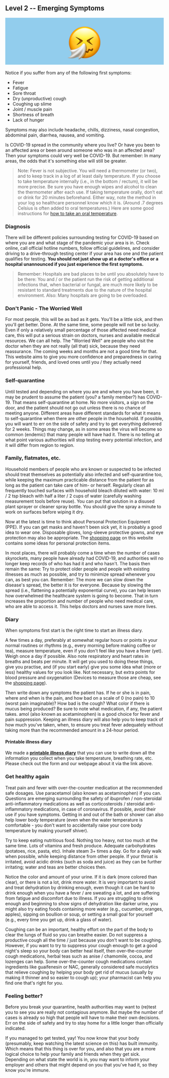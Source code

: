 ## Level 2 -- Emerging Symptoms

![](/images/sneezing-emoji.png)

Notice if you suffer from any of the following first symptoms:

* Fever
* Fatigue
* Sore throat
* Dry (unproductive) cough
* Coughing up slime
* Joint / muscle pain
* Shortness of breath
* Lack of hunger

Symptoms may also include headache, chills, dizziness, nasal congestion, abdominal pain, diarrhea, nausea, and vomiting. 

Is COVID-19 spread in the community where you live? Or have you been to an affected area or been around someone who was in an affected area? Then your symptoms could very well be COVID-19. But remember: In many areas, the odds that it's something else will still be greater.

> Note: Fever is not subjective. You will need a thermometer (or two), and to keep track in a log of at least daily temperature. If you choose to take temperature internally (i.e., in the bottom / rectum), it will be more precise. Be sure you have enough wipes and alcohol to clean the thermometer after each use. If taking temperature orally, don’t eat or drink for 20 minutes beforehand. Either way, note the method in your log so healthcare personnel know which it is. (Around .7 degrees Celsius is often added to oral temperatures.) Here are some good instructions for [how to take an oral temperature](https://www.drugs.com/cg/how-to-take-an-oral-temperature.html).

### Diagnosis

There will be different policies surrounding testing for COVID-19 based on where you are and what stage of the pandemic your area is in. Check online, call official hotline numbers, follow official guidelines, and consider driving to a drive-through testing center if your area has one and the patient qualifies for testing. **You should not just show up at a doctor's office or a hospital unannounced if you just experience the first symptoms.**

> Remember: Hospitals are bad places to be until you absolutely have to be there: You and / or the patient run the risk of getting additional infections that, when bacterial or fungal, are much more likely to be resistant to standard treatments due to the nature of the hospital environment. Also: Many hospitals are going to be overloaded.

### Don't Panic - The Worried Well

For most people, this will be as bad as it gets. You'll be a little sick, and then you'll get better. Done. At the same time, some people will not be so lucky. Even if only a relatively small percentage of those affected need medical care, this will put a serious strain on doctors, nurses and available medical resources. We can all help. The "Worried Well" are people who visit the doctor when they are not really (all that) sick, because they need reassurance. The coming weeks and months are not a good time for that. This website aims to give you more confidence and preparedness in caring for yourself, friends, and loved ones until you / they actually need professional help.

### Self-quarantine

Until tested and depending on where you are and where you have been, it may be prudent to assume the patient (you? a family member?) has COVID-19. That means self-quarantine at home. No more visitors, a sign on the door, and the patient should not go out unless there is no chance of meeting anyone. Different areas have different standards for what it means to self-quarantine when there are other people in the household. If possible, you will want to err on the side of safety and try to get everything delivered for 2 weeks. Things may change, as in some areas the virus will become so common (endemic) that many people will have had it. There is no telling at what point various authorities will stop testing every potential infection, and it will differ from region to region.

### Family, flatmates, etc.

Household members of people who are known or suspected to be infected should treat themselves as potentially also infected and self-quarantine too, while keeping the maximum practicable distance from the patient for as long as the patient can take care of him- or herself. Regularly clean all frequently touched surfaces with household bleach diluted with water: 10 ml / 2 tsp bleach with half a liter / 2 cups of water (carefully washing measurement tools before reuse). You can put that solution in a disused plant sprayer or cleaner spray bottle. You should give the spray a minute to work on surfaces before wiping it dry.

Now at the latest is time to think about Personal Protection Equipment (PPE). If you can get masks and haven't been sick yet, it is probably a good idea to wear one. Disposable gloves, long-sleeve protective gowns, and eye protection may also be appropriate. The [shopping page](/shopping) on this website contains some ideas for personal protection items.

In most places, there will probably come a time when the number of cases skyrockets, many people have already had COVID-19, and authorities will no longer keep records of who has had it and who hasn't. The basis then remain the same: Try to protect older people and people with existing illnesses as much as possible, and try to minimize spread whenever you can, as best you can. Remember: The more we can slow down the disease's spread, the better it is for everyone. Because by slowing the spread (i.e., flattening a potentially exponential curve), you can help lessen how overwhelmed the healthcare system is going to become. That in turn increases the proportion and number of people who need medical care, who are able to access it. This helps doctors and nurses save more lives. 

### Diary

When symptoms first start is the right time to start an illness diary. 

A few times a day, preferably at somewhat regular hours or points in your normal routines or rhythms (e.g., every morning before making coffee or tea), measure temperature, even if you don't feel like you have a fever (yet). Weigh once a day if possible. Also note respiratory and heart rates in breaths and beats per minute. It will get you used to doing these things, give you practise, and (if you start early) give you some idea what (more or less) healthy values for you look like. Not necessary, but extra points for blood pressure and oxygenation (Devices to measure those are cheap, see the [shopping page](/shopping)). 

Then write down any symptoms the patient has. If he or she is in pain, where and when is the pain, and how bad on a scale of 0 (no pain) to 10 (worst pain imaginable)? How bad is the cough? What color if there is mucus being produced? Be sure to note what medication, if any, the patient takes. 
amol (also known as acetaminophen) is a good choice for fever and pain suppression. Keeping an illness diary will also help you to keep track of how much you've taken, when, to ensure you treat fever adequately without taking more than the recommended amount in a 24-hour period. 

#### Printable illness diary

We made a **[printable illness diary](/diary)** that you can use to write down all the information you collect when you take temperature, breathing rate, etc. Please check out the form and our webpage about it via the link above.

### Get healthy again

Treat pain and fever with over-the-counter medication at the recommended safe dosages. Use paracetamol (also known as acetaminophen) if you can. Questions are emerging surrounding the safety of ibuprofen / non-steroidal anti-inflammatory medications as well as corticosteroids / steroidal anti-inflammatory medications, in case of coronavirus. If possible, avoid their use if you have symptoms. Getting in and out of the bath or shower can also help lower body temperature (even when the water temperature is comfortable - you don't want to accidentally raise your core body temperature by making yourself shiver). 

Try to keep eating nutritious food. Nothing too heavy, not too much at the same time. Lots of vitamins and fresh produce. Adequate carbohydrates (potatoes, rice, pasta, etc). Inhale steam 3+ times a day. Go for a daily walk when possible, while keeping distance from other people. If your throat is irritated, avoid acidic drinks (such as soda and juice) as they can be further irritating; water and teas are better choices then. 

Notice the color and amount of your urine. If it is dark (more colored than clear), or there is not a lot, drink more water. It is very important to avoid and treat dehydration by drinking enough, even though it can be hard to drink enough when you have a fever / are sweating a lot, and are suffering from fatigue and discomfort due to illness. If you are struggling to drink enough and beginning to show signs of dehydration like darker urine, you might also try eating foods containing more water (e.g., cucumber, oranges, apples), sipping on boullion or soup, or setting a small goal for yourself (e.g., every time you get up, drink a glass of water). 

Coughing can be an important, healthy effort on the part of the body to clear the lungs of fluid so you can breathe easier. Do not suppress a productive cough all the time / just because you don't want to be coughing. However, if you want to try to suppress your cough enough to get a good night's sleep so your body can better heal itself, then over-the-counter cough medications, herbal teas such as anise / chamomile, cocoa, and lozenges can help. Some over-the-counter cough medications contain ingredients like guaifenesin or NAC, generally considered safe mucolytics that relieve coughing by helping your body get rid of mucus (usually by making it thinner and so easier to cough up); your pharmacist can help you find one that's right for you. 

### Feeling better?

Before you break your quarantine, health authorities may want to (re)test you to see you are really not contagious anymore. But maybe the number of cases is already so high that people will have to make their own decisions. Err on the side of safety and try to stay home for a little longer than officially indicated. 

If you managed to get tested, yay! You now know that your body (presumably, keep watching the latest science on this) has built immunity. Which means that this thing is over for you, and also that you are a more logical choice to help your family and friends when they get sick. Depending on what state the world is in, you may want to inform your employer and others that might depend on you that you've had it, so they know you're immune.
